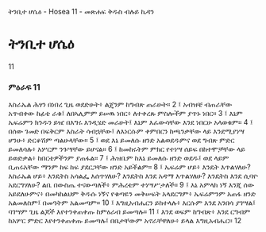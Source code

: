 ﻿
 ትንቢተ ሆሴዕ - Hosea 11 - መጽሐፍ ቅዱስ ብሉይ ኪዳን
# ትንቢተ ሆሴዕ
11
### ምዕራፍ 11
እስራኤል ሕፃን በነበረ ጊዜ ወደድሁት፥ ልጄንም ከግብጽ ጠራሁት።
2 ፤ አብዝቼ ብጠራቸው አጥብቀው ከፊቴ ራቁ፤ ለበኣሊምም ይሠዉ ነበር፥ ለተቀረጹ ምስሎችም ያጥኑ ነበር።
3 ፤ እኔም ኤፍሬምን ክንዱን ይዤ በእግሩ እንዲሄድ መራሁት፤ እኔም እፈውሳቸው እንደ ነበርሁ አላወቁም።
4 ፤ በሰው ገመድ በፍቅርም እስራት ሳብኋቸው፤ ለእነርሱም ቀምበርን ከጫንቃቸው ላይ እንደሚያነሣ ሆንሁ፥ ድርቆሽም ጣልሁላቸው።
5 ፤ ወደ እኔ ይመለሱ ዘንድ አልወደዱምና ወደ ግብጽ ምድር ይመለሳሉ፥ አሦርም ንጉሣቸው ይሆናል።
6 ፤ ከመከሩትም ምክር የተነሣ ሰይፍ በከተሞቻቸው ላይ ይወድቃል፥ ከበርቴዎችንም ያጠፋል።
7 ፤ ሕዝቤም ከእኔ ይመለሱ ዘንድ ወደዱ፤ ወደ ላይም ቢጠሩአቸው ማንም ከፍ ከፍ ያደርጋቸው ዘንድ አይችልም።
8 ፤ ኤፍሬም ሆይ፥ እንዴት እጥልሃለሁ? እስራኤል ሆይ፥ እንዴትስ አሳልፌ እሰጥሃለሁ? እንዴትስ እንደ አዳማ እጥልሃለሁ? እንዴትስ እንደ ሲባዮ አደርግሃለሁ? ልቤ በውስጤ ተናውጣለች፥ ምሕረቴም ተነሣሥታለች።
9 ፤ እኔ አምላክ ነኝ እንጂ ሰው አይደለሁምና፥ በመካከልህም ቅዱሱ ነኝና የቁጣዬን መቅሠፍት አላደርግም፥ ኤፍሬምንም አጠፋ ዘንድ አልመለስም፤ በመዓትም አልመጣም።
10 ፤ እግዚአብሔርን ይከተላሉ፥ እርሱም እንደ አንበሳ ያገሣል፤ ባገሣም ጊዜ ልጆች እየተንቀጠቀጡ ከምዕራብ ይመጣሉ።
11 ፤ እንደ ወፍም ከግብጽ፥ እንደ ርግብም ከአሦር ምድር እየተንቀጠቀጡ ይመጣሉ፤ በቤታቸውም አኖራቸዋለሁ፥ ይላል እግዚአብሔር። 
12 
